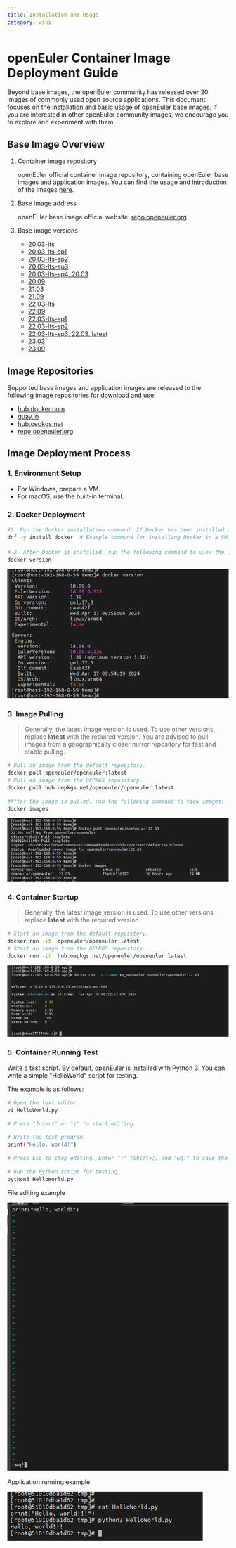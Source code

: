 ```yaml
---
title: Installation and Usage
category: wiki
---
```


# openEuler Container Image Deployment Guide

Beyond base images, the openEuler community has released over 20 images of commonly used open source applications. This document focuses on the installation and basic usage of openEuler base images. If you are interested in other openEuler community images, we encourage you to explore and experiment with them.

## Base Image Overview

1. Container image repository

   openEuler official container image repository, containing openEuler base images and application images. You can find the usage and introduction of the images [here](https://gitee.com/openeuler/openeuler-docker-images).  

2. Base image address

   openEuler base image official website: [repo.openeuler.org](https://repo.openeuler.org/)

3. Base image versions

   - [20.03-lts](https://repo.openeuler.org/openEuler-20.03-LTS/docker_img/)
   - [20.03-lts-sp1](https://repo.openeuler.org/openEuler-20.03-LTS-SP1/docker_img/)
   - [20.03-lts-sp2](https://repo.openeuler.org/openEuler-20.03-LTS-SP2/docker_img/)
   - [20.03-lts-sp3](https://repo.openeuler.org/openEuler-20.03-LTS-SP3/docker_img/)
   - [20.03-lts-sp4, 20.03](https://repo.openeuler.org/openEuler-20.03-LTS-SP4/docker_img/)
   - [20.09](https://archives.openeuler.openatom.cn/openEuler-20.09/docker_img/)
   - [21.03](https://archives.openeuler.openatom.cn/openEuler-21.03/docker_img/)
   - [21.09](https://archives.openeuler.openatom.cn/openEuler-21.09/docker_img/)
   - [22.03-lts](https://repo.openeuler.org/openEuler-22.03-LTS/docker_img/)
   - [22.09](https://archives.openeuler.openatom.cn/openEuler-22.09/docker_img/)
   - [22.03-lts-sp1](https://repo.openeuler.org/openEuler-22.03-LTS-SP1/docker_img/)
   - [22.03-lts-sp2](https://repo.openeuler.org/openEuler-22.03-LTS-SP2/docker_img/)
   - [22.03-lts-sp3, 22.03, latest](https://repo.openeuler.org/openEuler-22.03-LTS-SP3/docker_img/)
   - [23.03](https://repo.openeuler.org/openEuler-23.03/docker_img/)
   - [23.09](https://repo.openeuler.org/openEuler-23.09/docker_img/)

## Image Repositories

Supported base images and application images are released to the following image repositories for download and use:

- [hub.docker.com](https://hub.docker.com/)
- [quay.io](https://quay.io/)
- [hub.oepkgs.net](https://hub.oepkgs.net/)
- [repo.openeuler.org](https://repo.openeuler.org/)

## Image Deployment Process

### 1. Environment Setup

- For Windows, prepare a VM.
- For macOS, use the built-in terminal.

### 2. Docker Deployment

```bash
#1. Run the Docker installation command. If Docker has been installed or the Docker client has been downloaded, skip this step.
dnf -y install docker  # Example command for installing Docker in a VM. For macOS, follow the respective procedures.

# 2. After Docker is installed, run the following command to view the installed version.
docker version
```

![](./images/c01.png)

### 3. Image Pulling

> Generally, the latest image version is used. To use other versions, replace **latest** with the required version. You are advised to pull images from a geographically closer mirror repository for fast and stable pulling.

```bash
# Pull an image from the default repository.
docker pull openeuler/openeuler:latest
# Pull an image from the OEPKGS repository.
docker pull hub.oepkgs.net/openeuler/openeuler:latest
```

```bash
#After the image is pulled, run the following command to view images:
docker images
```

![](./images/c02.png)

### 4. Container Startup

> Generally, the latest image version is used. To use other versions, replace **latest** with the required version.

```bash
# Start an image from the default repository.
docker run -it  openeuler/openeuler:latest
# Start an image from the OEPKGS repository.
docker run -it  hub.oepkgs.net/openeuler/openeuler:latest
```

![](./images/c03.png)

### 5. Container Running Test

Write a test script. By default, openEuler is installed with Python 3. You can write a simple "HelloWorld" script for testing.

The example is as follows:

```bash
# Open the text editor.
vi HelloWorld.py
```

```bash
# Press "Insert" or "i" to start editing.
```

```bash
# Write the test program.
print("Hello, world!")
```

```bash
# Press Esc to stop editing. Enter ":" (Shift+;) and "wq!" to save the file and exit.
```

```bash
# Run the Python script for testing.
python3 HelloWorld.py
```

File editing example

![](./images/c04.png)

Application running example

![](./images/c05.png)


